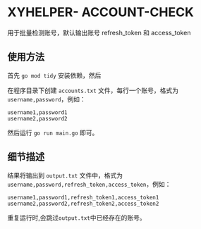 # XYHELPER- ACCOUNT-CHECK

用于批量检测账号，默认输出账号 refresh_token 和 access_token 

## 使用方法

首先 `go mod tidy` 安装依赖，然后

在程序目录下创建 `accounts.txt` 文件，每行一个账号，格式为 `username,password`，例如：

```
username1,password1
username2,password2
```

然后运行 `go run main.go` 即可。

## 细节描述

结果将输出到 `output.txt` 文件中，格式为 `username,password,refresh_token,access_token`，例如：

```
username1,password1,refresh_token1,access_token1
username2,password2,refresh_token2,access_token2
```

重复运行时,会跳过`output.txt`中已经存在的账号。